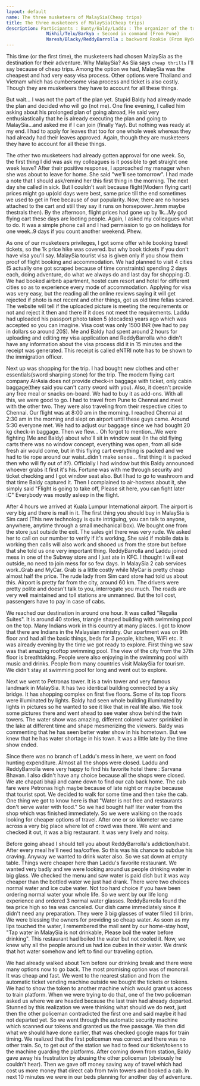 ```yaml
---
layout: default
name: The three musketeers of MalaySia(Cheap trips)
title: The three musketeers of MalaySia(Cheap trips)
description: Participants : Bunty/Baldy/Laddu : The organizer of the trip (From Bangalore)
			   Nikhil/Telu/Barkya : Second in command (From Pune)
			   Naresh/Blacky/ReddyBarrolla : backword Rookie (From Hyderabad)
---
```





This time (or the first time), the musketeers had chosen MalaySia as the destination for their adventure. Why MalaySia? As Sia says `cheap thrills` I'll say because of cheap trips. Among the option we had, MalaySia was the cheapest and had very easy visa process. Other options were Thailand and Vietnam which has cumbersome visa process and ticket is also costly. Though they are musketeers they have to account for all these things.

But wait... I was not the part of the plan yet. Stupid Baldy had already made the plan and decided who will go (not me). One fine evening, I called him asking about his prolonged plan of going abroad, He said very enthusiastically that he is already executing the plan and going to MalaySia...and asked me if I can join (finally Yay). But nothing was ready at my end. I had to apply for leaves that too for one whole week whereas they had already had their leaves approved. Again, though they are musketeers they have to account for all these things.

The other two musketeers had already gotten approval for one week. So, the first thing I did was ask my colleagues is it possible to get straight one week leave? After their positive response, I approached my manager when she was about to leave for home. She said "we'll see tomorrow". I had made a note that I should ask/remind her this first thing in the morning. The next day she called in sick. But I couldn't wait because flight(Modern flying cart) prices might go up(old days were best, same price till the end sometimes we used to get in free because of our popularity. Now, there are no horses attached to the cart and still they say it runs on horsepower..hmm maybe thestrals then). By the afternoon, flight  prices had gone up by 1k...My god flying cart these days are looting people. Again, I asked my colleagues what to do. It was a simple phone call and I had permission to go on holidays for one week..9 days if you count another weekend. Phew.

As one of our musketeers privileges, I got some offer while booking travel tickets, so the 1k price hike was covered. but why book tickets if you don't have visa you'll say. MalaySia tourist visa is given only if you show them proof of flight booking and accommodation. We had planned to visit 4 cities (5 actually one got scraped because of time constraints) spending 2 days each, doing adventure, do what we always do and last day for shopping :D. We had booked airbnb apartment, hostel cum resort and hotel for different cities so as to experience every mode of accommodation. Applying for visa was very easy, but the reading all the online reviews saying it will get rejected if photo is not recent and other things, got us old time fellas scared. The website will tell if the uploaded picture is meeting the requirements or not and reject it then and there if it does not meet the requirements. Laddu had uploaded his passport photo taken 5 (decades) years ago which was accepted so you can imagine. Visa cost was only 1500 INR (we had to pay in dollars so around 20$). Me and Baldy had spent around 2 hours for uploading and editing my visa application and ReddyBarrolla who didn't have any information about the visa process did it in 15 minutes and the receipt was generated. This receipt is called eNTRI note has to be shown to the immigration officer.

Next up was shopping for the trip. I had bought new clothes and other essentials(sword sharping stone) for the trip. The modern flying cart company AirAsia does not provide check-in baggage with ticket, only cabin baggage(they said you can't carry sword with you). Also, it doesn't provide any free meal or snacks on-board. We had to buy it as add-ons. With all this, we were good to go. I had to travel from Pune to Chennai and meet with the other two. They were also traveling from their respective cities to Chennai. Our flight was at 8:00 am in the morning. I reached Chennai at 2:30 am in the morning and slept on airport until these guys came. Around 5:30 everyone met. We had to adjust our baggage since we had bought 20 kg check-in baggage. Then we flew... Oh forgot to mention...We were fighting (Me and Baldy) about who'll sit in window seat (In the old flying carts there was no window concept, everything was open, from all side fresh air would come, but in this flying cart everything is packed and we had to tie rope around our waist..didn't make sense... first thing it is packed then who will fly out of it?). Officially I had window but this Baldy announced whoever grabs it first it's his. Fortune was with me through security and ticket checking and I got window seat also. But I had to go to washroom and that time Baldy captured it. Then I complained to air-hostess about it, she simply said "Flight is going to take off, Please sit here, you can fight later :C"
Everybody was mostly asleep in the flight.

After 4 hours we arrived at Kuala Lumpur International airport. The airport is very big and there is mall in it. The first thing you should buy in MalaySia is Sim card (This new technology is quite intriguing, you can talk to anyone, anywhere, anytime through a small mechanical box). We bought one from the store just outside the exit. The sales girl there was very rude. We asked her to call on our number to verify if it's working, She said if mobile data is working then calls will also work and shooed us from the store but before that she told us one very important thing. ReddyBarrolla and Laddu joined mess in one of the Subway store and I just ate in KFC. I thought I will eat outside, no need to join mess for so few days. In MalaySia 2 cab services work..Grab and MyCar. Grab is a little costly while MyCar is pretty cheap almost half the price. The rude lady from Sim card store had told us about this. Airport is pretty far from the city, around 60 km. The drivers were pretty polite and doesn't talk to you, interrogate you much. The roads are very well maintained and toll stations are unmanned. But the toll cost, passengers have to pay in case of cabs.

We reached our destination in around one hour. It was called "Regalia Suites". It is around 40 stories, triangle shaped building with swimming pool on the top.
Many Indians work in this country at many places. I got to know that there are Indians in the Malaysian ministry. Our apartment was on 9th floor and had all the basic things, beds for 3 people, kitchen, WiFi etc. It was already evening by the time we got ready to explore. First thing we saw was that amazing rooftop swimming pool. The view of the city from the 37th floor is breathtaking. People were also enjoying in the swimming pool with music and drinks. People from many countries visit MalaySia for tourism. We didn't stay at swimming pool for long and went out to explore. 

Next we went to Petronas tower. It is a twin tower and very famous landmark in MalaySia. It has two identical building connected by a sky bridge. It has shopping complex on first five floors. Some of its top floors were illuminated by lights. Baldy had seen whole building illuminated by lights in pictures so he wanted to see it like that in real life also. We took some pictures there and went ahead to see water show behind the twin towers. The water show was amazing, different colored water sprinkled in the lake at different time and shape mesmerizing the viewers. Baldy was commenting that he has seen better water show in his hometown. But we knew that he has water shortage in his town. It was a little late by the time show ended.

Since there was no branch of Laddu's mess in here, we went on food  hunting expenditure. Almost all the shops were closed. Laddu and ReddyBarrolla were very happy to find his favorite hotel there : Sarvana Bhavan. I also didn't have any choice because all the shops were closed. We ate chapati bhaji and came down to find our cab back home. The cab fare were Petronas high maybe because of late night or maybe because that tourist spot. We decided to walk for some time and then take the cab. One thing we got to know here is that "Water is not free and restaurants don't serve water with food." So we had bought half liter water from the shop which was finished immediately. So we were walking on the roads looking for cheaper options of travel. After one or so kilometer we came across a very big place where lot of crowd was there. We went and checked it out, it was a big restaurant. It was very lively and noisy. 

Before going ahead I should tell you about ReddyBarrolla's addiction/habit. After every meal he'll need tea/coffee. So this was his chance to subdue his craving. Anyway we wanted to drink water also. So we sat down at empty table. Things were cheaper here than Laddu's favorite restaurant. We wanted very badly and we were looking around us people drinking water in big glass. We checked the menu and saw water is paid dish but it was way cheaper than the bottled water we just had drank.
There were two choices normal water and ice cube water. Not too hard choice if you have been ordering normal water your whole life. So we went by our life long experience and ordered 3 normal water glasses. ReddyBarrolla found the tea price high so tea was canceled. Our dish came immediately since it didn't need any preparation. They were 3 big glasses of water filled till brim. We were blessing the owners for providing so cheap water. As soon as my lips touched the water, I remembered the mail sent by our home-stay host, "Tap water in MalaySia is not drinkable, Please boil the water before drinking". This restaurant had boiled the water but not cooled it. Now, we knew why all the people around us had ice cubes in their water. We drank that hot water somehow and left to find our traveling option.

We had already walked about 1km before our drinking break and there were many options now to go back. The most promising option was of monorail. It was cheap and fast. We went to the nearest station and from the automatic ticket vending machine outside we bought the tickets or tokens. We had to show the token to another machine which would grant us access to train platform. When we were trying to do that, one of the two policeman asked us where we are headed because the last train had already departed. Stunned by this realization we were thinking what should we do next, just then the other policeman contradicted the first one and said maybe it had not departed yet. So we went through the automatic security machine which scanned our tokens and granted us the free passage. We then did what we should have done earlier, that was checked google maps for train timing. We realized that the first policeman was correct and there was no other train.  So, to get out of the station we had to feed our ticket/tokens to the machine guarding the platforms. After coming down from station, Baldy gave away his frustration by abusing the other policeman (obviously he couldn't hear). Then we gave off money saving way of travel which had cost us more money that direct cab from twin towers and booked a cab.
In next 10 minutes we were in our beds planning for another day of adventure.  
